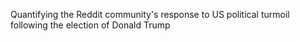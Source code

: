 Quantifying the Reddit community's response to US political turmoil following the election of Donald Trump